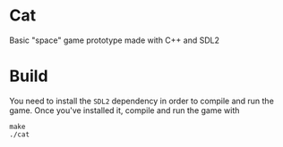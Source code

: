 # Cat
Basic "space" game prototype made with C++ and SDL2

# Build
You need to install the `SDL2` dependency in order to compile and run the game. Once you've installed it, compile and run the game with
```
make
./cat
```
